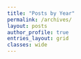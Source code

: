 ```yaml
---
title: "Posts by Year"
permalink: /archives/
layout: posts
author_profile: true
entries_layout: grid
classes: wide
---
```

